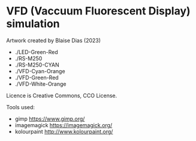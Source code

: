 # VFD (Vaccuum Fluorescent Display) simulation

Artwork created by Blaise Dias (2023)

* ./LED-Green-Red
* ./RS-M250
* ./RS-M250-CYAN
* ./VFD-Cyan-Orange
* ./VFD-Green-Red
* ./VFD-White-Orange

Licence is Creative Commons, CCO License.

Tools used:
* gimp https://www.gimp.org/
* imagemagick https://imagemagick.org/
* kolourpaint http://www.kolourpaint.org/

